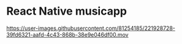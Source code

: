 # React Native musicapp

https://user-images.githubusercontent.com/81254185/221928728-39fd6321-aafd-4c43-868b-38e9e046df00.mov
